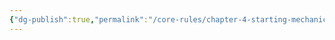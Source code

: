 ```yaml
---
{"dg-publish":true,"permalink":"/core-rules/chapter-4-starting-mechanics/condition-list/wip-covered/"}
---
```


